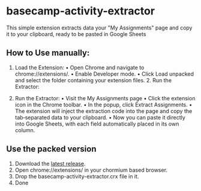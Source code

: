 # basecamp-activity-extractor

This simple extension extracts data your "My Assignments" page and copy it to your clipboard, ready to be pasted in Google Sheets

## How to Use manually:

1. Load the Extension:
   • Open Chrome and navigate to chrome://extensions/.
   • Enable Developer mode.
   • Click Load unpacked and select the folder containing your extension files. 2. Run the Extractor:

2. Run the Extractor:
   • Visit the My Assignments page
   • Click the extension icon in the Chrome toolbar.
   • In the popup, click Extract Assignments.
   • The extension will inject the extraction code into the page and copy the tab‑separated data to your clipboard.
   • Now you can paste it directly into Google Sheets, with each field automatically placed in its own column.

## Use the packed version

1. Download the [latest release](https://github.com/pedrovillalobos/basecamp-activity-extractor/releases/#latest).
2. Open chrome://extensions/ in your chormium based browser.
3. Drop the basecamp-activity-extractor.crx file in it.
4. Done

